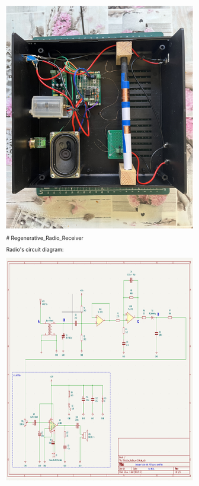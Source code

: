<p align="center">
<img src="./img/Regenerative_Radio_Receiver_Internals.jpg" width="1000" height="600"/>
</p> 
# Regenerative_Radio_Receiver

Radio's circuit diagram:
<p align="center">
<img src="./img/Regenerative_Radio_Receiver.png" width="1000" height="600"/>
</p> 